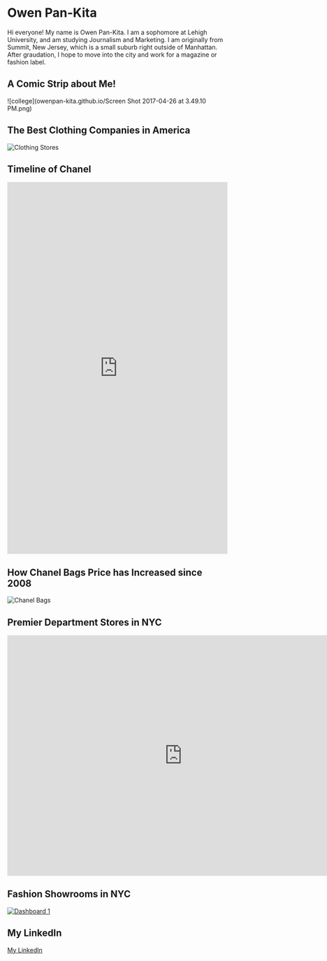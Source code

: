 # Owen Pan-Kita

Hi everyone! My name is Owen Pan-Kita. I am a sophomore at Lehigh University, and am studying Journalism and Marketing. I am originally from Summit, New Jersey, which is a small suburb right outside of Manhattan. After graudation, I hope to move into the city and work for a magazine or fashion label.



## A Comic Strip about Me!

![college](owenpan-kita.github.io/Screen Shot 2017-04-26 at 3.49.10 PM.png)

## The Best Clothing Companies in America
![Clothing Stores](owenpan-kita.github.io/02.14.2019.png)

## Timeline of Chanel
<iframe src='https://cdn.knightlab.com/libs/timeline3/latest/embed/index.html?source=1QfKp1MOdoRBmw43Mj8FkqiAFsF8ZuQmvc_NVIsQbq7U&font=Default&lang=en&initial_zoom=2&height=650' width='100%' height='850' webkitallowfullscreen mozallowfullscreen allowfullscreen frameborder='0'></iframe>

## How Chanel Bags Price has Increased since 2008
![Chanel Bags](owenpan-kita.github.io/yay.png)

## Premier Department Stores in NYC
<iframe width="800" height="550" scrolling="no" frameborder="no" src="https://fusiontables.google.com/embedviz?q=select+col5+from+1AudmrmeWQ7EZjb7r9TONr2YebVPYWfDzyo4efCKF&amp;viz=MAP&amp;h=false&amp;lat=40.75790535097049&amp;lng=-73.978317&amp;t=1&amp;z=15&amp;l=col5&amp;y=2&amp;tmplt=3&amp;hml=TWO_COL_LAT_LNG"></iframe>

## Fashion Showrooms in NYC
<md>
<div class='tableauPlaceholder' id='viz1493838194592' style='position: relative'><noscript><a href='#'><img alt='Dashboard 1 ' src='https:&#47;&#47;public.tableau.com&#47;static&#47;images&#47;ny&#47;nycshowrooms102&#47;Dashboard1&#47;1_rss.png' style='border: none' /></a></noscript><object class='tableauViz'  style='display:none;'><param name='host_url' value='https%3A%2F%2Fpublic.tableau.com%2F' /> <param name='site_root' value='' /><param name='name' value='nycshowrooms102&#47;Dashboard1' /><param name='tabs' value='no' /><param name='toolbar' value='yes' /><param name='static_image' value='https:&#47;&#47;public.tableau.com&#47;static&#47;images&#47;ny&#47;nycshowrooms102&#47;Dashboard1&#47;1.png' /> <param name='animate_transition' value='yes' /><param name='display_static_image' value='yes' /><param name='display_spinner' value='yes' /><param name='display_overlay' value='yes' /><param name='display_count' value='yes' /></object></div>                <script type='text/javascript'>                    var divElement = document.getElementById('viz1493838194592');                    var vizElement = divElement.getElementsByTagName('object')[0];                    vizElement.style.minWidth='424px';vizElement.style.maxWidth='654px';vizElement.style.width='100%';vizElement.style.minHeight='629px';vizElement.style.maxHeight='929px';vizElement.style.height=(divElement.offsetWidth*0.75)+'px';                    var scriptElement = document.createElement('script');                    scriptElement.src = 'https://public.tableau.com/javascripts/api/viz_v1.js';                    vizElement.parentNode.insertBefore(scriptElement, vizElement);                </script>
</md>

## My LinkedIn
[My LinkedIn](https://www.linkedin.com/in/owen-caroline-pan-kita-9571a9128 "My LinkedIn")   
